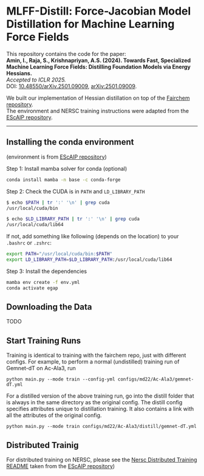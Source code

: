 # MLFF-Distill: Force-Jacobian Model Distillation for Machine Learning Force Fields

This repository contains the code for the paper:  
**Amin, I., Raja, S., Krishnapriyan, A.S. (2024). Towards Fast, Specialized Machine Learning Force Fields: Distilling Foundation Models via Energy Hessians.**  
*Accepted to ICLR 2025.*  
DOI: [10.48550/arXiv.2501.09009](https://doi.org/10.48550/arXiv.2501.09009), [arXiv:2501.09009](https://arxiv.org/abs/2501.09009).

We built our implementation of Hessian distillation on top of the [Fairchem repository](https://github.com/FAIR-Chem/fairchem).  
The environment and NERSC training instructions were adapted from the [EScAIP repository](https://github.com/ASK-Berkeley/EScAIP/tree/main).

---


## Installing the conda environment 
(environment is from [EScAIP repository](https://github.com/ASK-Berkeley/EScAIP/tree/main))

Step 1: Install mamba solver for conda (optional)

```bash
conda install mamba -n base -c conda-forge
```

Step 2: Check the CUDA is in `PATH` and `LD_LIBRARY_PATH`

```bash
$ echo $PATH | tr ':' '\n' | grep cuda
/usr/local/cuda/bin

$ echo $LD_LIBRARY_PATH | tr ':' '\n' | grep cuda
/usr/local/cuda/lib64
```

If not, add something like following (depends on the location) to your `.bashrc` or `.zshrc`:

```bash
export PATH="/usr/local/cuda/bin:$PATH"
export LD_LIBRARY_PATH=$LD_LIBRARY_PATH:/usr/local/cuda/lib64
```

Step 3: Install the dependencies

```bash
mamba env create -f env.yml
conda activate egap
```
## Downloading the Data
TODO


## Start Training Runs
Training is identical to training with the fairchem repo, just with different configs. 
For example, to perform a normal (undistilled) training run of Gemnet-dT on Ac-Ala3, run

```
python main.py --mode train --config-yml configs/md22/Ac-Ala3/gemnet-dT.yml
```
For a distilled version of the above training run, go into the distill folder that is always in the same directory as the original config. The distill 
config specifies attributes unique to distillation training. It also contains a link with all the attributes of the original config. 

```
python main.py --mode train configs/md22/Ac-Ala3/distill/gemnet-dT.yml
```

## Distributed Trainig
For distributed training on NERSC, please see the [Nersc Distributed Training README](NERSC_dist_train.md) taken from the  [EScAIP repository](https://github.com/ASK-Berkeley/EScAIP/tree/main))

